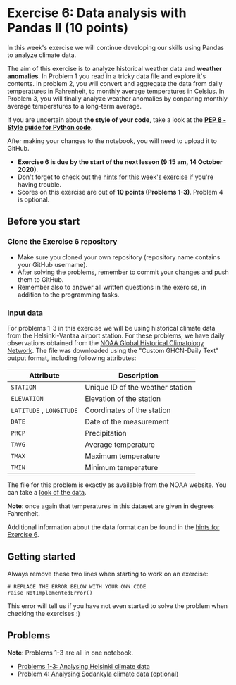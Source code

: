 # Exercise 6: Data analysis with Pandas II (10 points)

In this week's exercise we will continue developing our skills using Pandas to analyze climate data.

The aim of this exercise is to analyze historical weather data and **weather anomalies**. In Problem 1 you read in a tricky data file and explore it's contents. In problem 2, you will convert and aggregate the data from daily temperatures in Fahrenheit, to monthly average temperatures in Celsius. In Problem 3, you will finally analyze weather anomalies by conparing monthly average temperatures to a long-term average.

If you are uncertain about **the style of your code**, take a look at the **[PEP 8 - Style guide for Python code](https://www.python.org/dev/peps/pep-0008/)**.

After making your changes to the notebook, you will need to upload it to GitHub.

- **Exercise 6 is due by the start of the next lesson (9:15 am, 14 October 2020)**.
- Don't forget to check out the [hints for this week's exercise](https://geo-python-site.readthedocs.io/en/latest/lessons/L6/exercise-6.html#exercise-6-hints) if you're having trouble.
- Scores on this exercise are out of **10 points (Problems 1-3)**. Problem 4 is optional.

## Before you start

### Clone the Exercise 6 repository

- Make sure you cloned your own repository (repository name contains your GitHub username). 
- After solving the problems, remember to commit your changes and push them to GitHub. 
- Remember also to answer all written questions in the exercise, in addition to the programming tasks.

### Input data

For problems 1-3 in this exercise we will be using historical climate data from the Helsinki-Vantaa airport station.
For these problems, we have daily observations obtained from the [NOAA Global Historical Climatology Network](https://www.ncdc.noaa.gov/cdo-web/search?datasetid=GHCND).
The file was downloaded using the "Custom GHCN-Daily Text" output format, including following attributes:

| Attribute                | Description                      |
|--------------------------|----------------------------------|
| `STATION`                | Unique ID of the weather station |
| `ELEVATION`              | Elevation of the station         |
| `LATITUDE` , `LONGITUDE` | Coordinates of the station       |
| `DATE`                   | Date of the measurement          |
| `PRCP`                   | Precipitation                    |
| `TAVG`                   | Average temperature              |
| `TMAX`                   | Maximum temperature              |
| `TMIN`                   | Minimum temperature              |

The file for this problem is exactly as available from the NOAA website. You can take a [look of the data](data/1091402.txt).

**Note**: once again that temperatures in this dataset are given in degrees Fahrenheit.

Additional information about the data format can be found in the [hints for Exercise 6](https://geo-python-site.readthedocs.io/en/latest/lessons/L6/exercise-6.html#exercise-6-hints).

## Getting started

Always remove these two lines when starting to work on an exercise:
```
# REPLACE THE ERROR BELOW WITH YOUR OWN CODE
raise NotImplementedError()
```
This error will tell us if you have not even started to solve the problem when checking the exercises :)

## Problems

**Note**: Problems 1-3 are all in one notebook.

- [Problems 1-3: Analysing Helsinki climate data](Exercise-6-problems-1-3.ipynb)
- [Problem 4: Analysing Sodankyla climate data (optional)](Exercise-6-problem-4.ipynb)